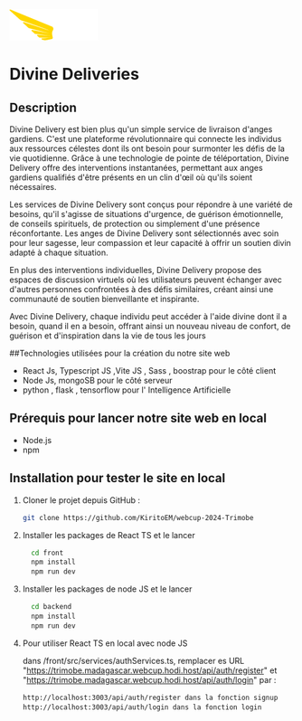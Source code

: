 ![Texte alternatif](front/public/logo.png)
# Divine Deliveries

## Description
Divine Delivery est bien plus qu'un simple service de livraison d'anges gardiens. C'est une plateforme révolutionnaire qui connecte les individus aux ressources célestes dont ils ont besoin pour surmonter les défis de la vie quotidienne. Grâce à une technologie de pointe de téléportation, Divine Delivery offre des interventions instantanées, permettant aux anges gardiens qualifiés d'être présents en un clin d'œil où qu'ils soient nécessaires.

Les services de Divine Delivery sont conçus pour répondre à une variété de besoins, qu'il s'agisse de situations d'urgence, de guérison émotionnelle, de conseils spirituels, de protection ou simplement d'une présence réconfortante. Les anges de Divine Delivery sont sélectionnés avec soin pour leur sagesse, leur compassion et leur capacité à offrir un soutien divin adapté à chaque situation.

En plus des interventions individuelles, Divine Delivery propose des espaces de discussion virtuels où les utilisateurs peuvent échanger avec d'autres personnes confrontées à des défis similaires, créant ainsi une communauté de soutien bienveillante et inspirante.

Avec Divine Delivery, chaque individu peut accéder à l'aide divine dont il a besoin, quand il en a besoin, offrant ainsi un nouveau niveau de confort, de guérison et d'inspiration dans la vie de tous les jours

##Technologies utilisées pour la création du notre site web
- React Js, Typescript JS ,Vite JS , Sass , boostrap pour le côté client
- Node Js, mongoSB pour le côté serveur
- python , flask , tensorflow pour l' Intelligence Artificielle
  
## Prérequis pour lancer notre site web en local
- Node.js
- npm 

## Installation pour tester le site en local

1. Cloner le projet depuis GitHub :

   ```bash
   git clone https://github.com/KiritoEM/webcup-2024-Trimobe

3. Installer les packages de React TS et le lancer

    ```bash
      cd front
      npm install
      npm run dev

3. Installer les packages de node JS et le lancer

    ```bash
      cd backend
      npm install
      npm run dev
    
4. Pour utiliser React TS en local avec node JS

     dans /front/src/services/authServices.ts, remplacer es URL  "https://trimobe.madagascar.webcup.hodi.host/api/auth/register" et "https://trimobe.madagascar.webcup.hodi.host/api/auth/login"  par :
      ```bash
     http://localhost:3003/api/auth/register dans la fonction signup
     http://localhost:3003/api/auth/login dans la fonction login
    
